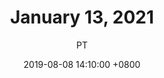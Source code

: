 ---
title: January 13, 2021
author: PT
date: 2019-08-08 14:10:00 +0800
categories: [test, test2]
tags: [tag, tag1]
---